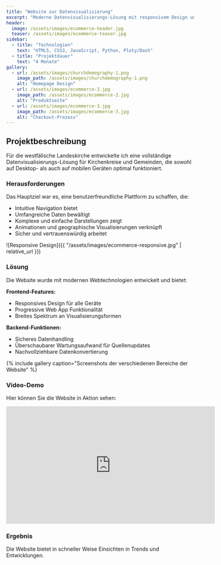 ```yaml
---
title: "Website zur Datenvisualisierung"
excerpt: "Moderne Datenvisualisierungs-Lösung mit responsivem Design und optimierter User Experience"
header:
  image: /assets/images/ecommerce-header.jpg
  teaser: /assets/images/ecommerce-teaser.jpg
sidebar:
  - title: "Technologien"
    text: "HTML5, CSS3, JavaScript, Python, Ploty/Dash"
  - title: "Projektdauer"
    text: "4 Monate"
gallery:
  - url: /assets/images/churchdemography-1.png
    image_path: /assets/images/churchdemography-1.png
    alt: "Homepage Design"
  - url: /assets/images/ecommerce-2.jpg
    image_path: /assets/images/ecommerce-2.jpg
    alt: "Produktseite"
  - url: /assets/images/ecommerce-3.jpg
    image_path: /assets/images/ecommerce-3.jpg
    alt: "Checkout-Prozess"
---
```


## Projektbeschreibung

Für die westfälische Landeskirche entwickelte ich eine vollständige Datenvisualisierungs-Lösung für Kirchenkreise und Gemeinden, die sowohl auf Desktop- als auch auf mobilen Geräten optimal funktioniert.

### Herausforderungen

Das Hauptziel war es, eine benutzerfreundliche Plattform zu schaffen, die:
- Intuitive Navigation bietet
- Umfangreiche Daten bewältigt
- Komplexe und einfache Darstellungen zeigt
- Animationen und geographische Visualisierungen verknüpft
- Sicher und vertrauenswürdig arbeitet

![Responsive Design]({{ "/assets/images/ecommerce-responsive.jpg" | relative_url }})

### Lösung

Die Website wurde mit modernen Webtechnologien entwickelt und bietet:

**Frontend-Features:**
- Responsives Design für alle Geräte
- Progressive Web App Funktionalität
- Breites Spektrum an Visualisierungsformen

**Backend-Funktionen:**
- Sicheres Datenhandling
- Überschaubarer Wartungsaufwand für Quellenupdates
- Nachvollziehbare Datenkonvertierung

{% include gallery caption="Screenshots der verschiedenen Bereiche der Website" %}

### Video-Demo

Hier können Sie die Website in Aktion sehen:

<iframe width="560" height="315" src="https://www.youtube.com/embed/BEISPIEL-VIDEO-ID" frameborder="0" allow="autoplay; encrypted-media" allowfullscreen></iframe>

### Ergebnis

Die Website bietet in schneller Weise Einsichten in Trends und Entwicklungen.
